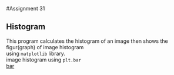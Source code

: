#Assignment 31
## Histogram
This program calculates the histogram of an image then shows the figur(graph) of image histogram<br>
using `matplotlib` library.<br>
image histogram using `plt.bar`<br>
[bar](https://github.com/Mahdi1Taheri/Image_processing_PyL/blob/baca92446367c17fb62b5bf3a1a8638a4dcbbff9/Assignment31/output/histogram_bar.png)
